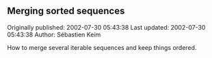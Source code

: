 ## Merging sorted sequences 
Originally published: 2002-07-30 05:43:38 
Last updated: 2002-07-30 05:43:38 
Author: Sébastien Keim 
 
How to merge several iterable sequences and keep things ordered.